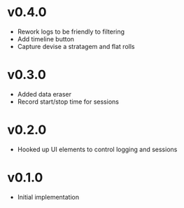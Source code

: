 # v0.4.0
* Rework logs to be friendly to filtering
* Add timeline button
* Capture devise a stratagem and flat rolls

# v0.3.0
* Added data eraser
* Record start/stop time for sessions

# v0.2.0
* Hooked up UI elements to control logging and sessions

# v0.1.0
* Initial implementation